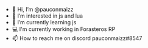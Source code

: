 - 👋 Hi, I’m @pauconmaizz
- 👀 I’m interested in js and lua
- 🌱 I’m currently learning js
- 💻 I'm currently working in Forasteros RP
- 📫 How to reach me on discord pauconmaizz#8547

<!---
pauconmaizz/pauconmaizz is a ✨ special ✨ repository because its `README.md` (this file) appears on your GitHub profile.
You can click the Preview link to take a look at your changes.
--->
